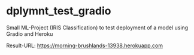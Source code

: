 # dplymnt_test_gradio
Small ML-Project (IRIS Classification) to test deployment of a model using Gradio and Heroku

Result-URL: https://morning-brushlands-13938.herokuapp.com 

